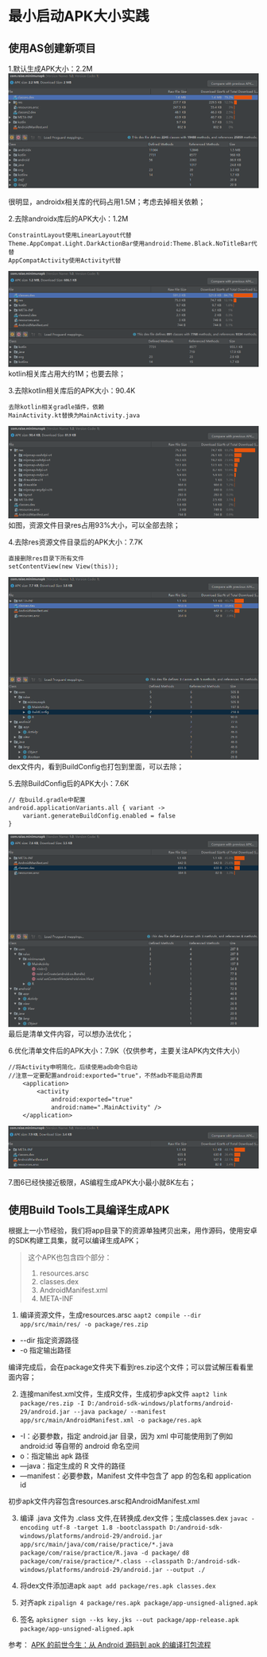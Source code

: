 # 最小启动APK大小实践

## 使用AS创建新项目
1.默认生成APK大小：2.2M
![](pic/1.png)

很明显，androidx相关库的代码占用1.5M；考虑去掉相关依赖；

2.去除androidx库后的APK大小：1.2M
```
ConstraintLayout使用LinearLayout代替
Theme.AppCompat.Light.DarkActionBar使用android:Theme.Black.NoTitleBar代替
AppCompatActivity使用Activity代替
```
![](pic/2.png)
kotlin相关库占用大约1M；也要去除；

3.去除kotlin相关库后的APK大小：90.4K
```
去除kotlin相关gradle插件，依赖
MainActivity.kt替换为MainActivity.java
```
![](pic/3.png)
如图，资源文件目录res占用93%大小，可以全部去除；

4.去除res资源文件目录后的APK大小：7.7K
```
直接删除res目录下所有文件
setContentView(new View(this));
```
![](pic/4.png)
dex文件内，看到BuildConfig也打包到里面，可以去除；

5.去除BuildConfig后的APK大小：7.6K
```
// 在build.gradle中配置
android.applicationVariants.all { variant ->
    variant.generateBuildConfig.enabled = false
}
```
![](pic/5.png)
最后是清单文件内容，可以想办法优化；

6.优化清单文件后的APK大小：7.9K（仅供参考，主要关注APK内文件大小）
```
//将Activity申明简化，后续使用adb命令启动
//注意一定要配置android:exported="true"，不然adb不能启动界面
    <application>
        <activity
            android:exported="true"
            android:name=".MainActivity" />
    </application>
```
![](pic/6.png)

7.图6已经快接近极限，AS编程生成APK大小最小就8K左右；

## 使用Build Tools工具编译生成APK

根据上一小节经验，我们将app目录下的资源单独拷贝出来，用作源码，使用安卓的SDK构建工具集，就可以编译生成APK；
> 这个APK也包含四个部分：
> 1. resources.arsc
> 2. classes.dex
> 3. AndroidManifest.xml
> 4. META-INF

1. 编译资源文件，生成resources.arsc
`aapt2 compile --dir app/src/main/res/ -o package/res.zip`
- --dir 指定资源路径
- -o 指定输出路径

编译完成后，会在package文件夹下看到res.zip这个文件；可以尝试解压看看里面内容；

2. 连接manifest.xml文件，生成R文件，生成初步apk文件
`aapt2 link package/res.zip -I D:/android-sdk-windows/platforms/android-29/android.jar --java package/ --manifest app/src/main/AndroidManifest.xml -o package/res.apk`
- -I：必要参数，指定 android.jar 目录，因为 xml 中可能使用到了例如 android:id 等自带的 android 命名空间
- o：指定输出 apk 路径
- —java：指定生成的 R 文件的路径
- —manifest：必要参数，Manifest 文件中包含了 app 的包名和 application id

初步apk文件内容包含resources.arsc和AndroidManifest.xml

3. 编译 .java 文件为 .class 文件,在转换成.dex文件；生成classes.dex
`javac -encoding utf-8 -target 1.8 -bootclasspath D:/android-sdk-windows/platforms/android-29/android.jar app/src/main/java/com/raise/practice/*.java package/com/raise/practice/R.java -d package/`
`d8 package/com/raise/practice/*.class --classpath D:/android-sdk-windows/platforms/android-29/android.jar --output ./`

4. 将dex文件添加进apk
`aapt add package/res.apk classes.dex`

5. 对齐apk
`zipalign 4 package/res.apk package/app-unsigned-aligned.apk`

6. 签名
`apksigner sign --ks key.jks --out package/app-release.apk package/app-unsigned-aligned.apk`


参考：
[APK 的前世今生：从 Android 源码到 apk 的编译打包流程](http://www.manongjc.com/article/59926.html)